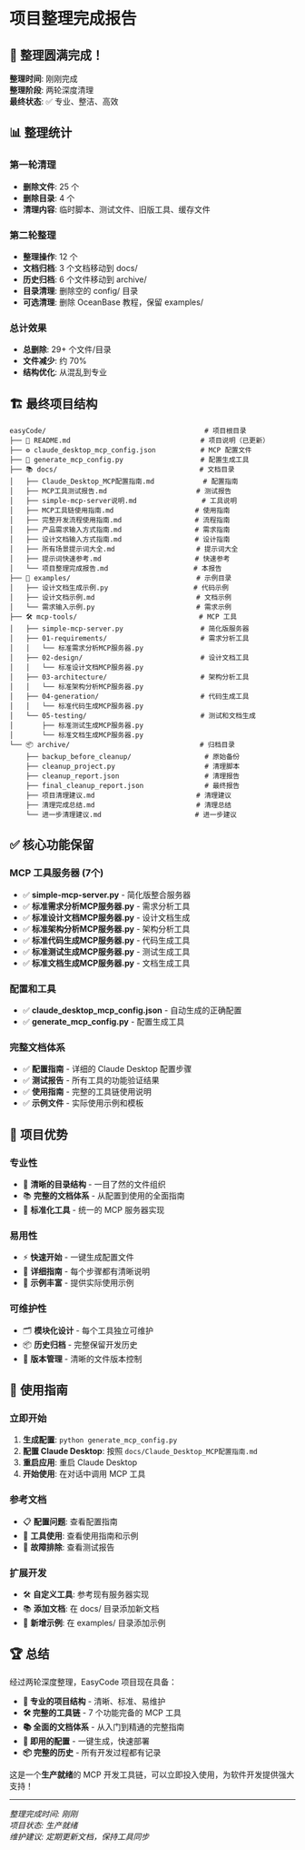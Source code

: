 # 项目整理完成报告

## 🎉 整理圆满完成！

**整理时间**: 刚刚完成  
**整理阶段**: 两轮深度清理  
**最终状态**: ✅ 专业、整洁、高效

## 📊 整理统计

### 第一轮清理
- **删除文件**: 25 个
- **删除目录**: 4 个
- **清理内容**: 临时脚本、测试文件、旧版工具、缓存文件

### 第二轮整理
- **整理操作**: 12 个
- **文档归档**: 3 个文档移动到 docs/
- **历史归档**: 6 个文件移动到 archive/
- **目录清理**: 删除空的 config/ 目录
- **可选清理**: 删除 OceanBase 教程，保留 examples/

### 总计效果
- **总删除**: 29+ 个文件/目录
- **文件减少**: 约 70%
- **结构优化**: 从混乱到专业

## 🏗️ 最终项目结构

```
easyCode/                                       # 项目根目录
├── 📄 README.md                                # 项目说明（已更新）
├── ⚙️ claude_desktop_mcp_config.json           # MCP 配置文件
├── 🔧 generate_mcp_config.py                   # 配置生成工具
├── 📚 docs/                                   # 文档目录
│   ├── Claude_Desktop_MCP配置指南.md            # 配置指南
│   ├── MCP工具测试报告.md                      # 测试报告
│   ├── simple-mcp-server说明.md                # 工具说明
│   ├── MCP工具链使用指南.md                    # 使用指南
│   ├── 完整开发流程使用指南.md                  # 流程指南
│   ├── 产品需求输入方式指南.md                  # 需求指南
│   ├── 设计文档输入方式指南.md                  # 设计指南
│   ├── 所有场景提示词大全.md                    # 提示词大全
│   ├── 提示词快速参考.md                       # 快速参考
│   └── 项目整理完成报告.md                     # 本报告
├── 🎯 examples/                               # 示例目录
│   ├── 设计文档生成示例.py                     # 代码示例
│   ├── 设计文档示例.md                         # 文档示例
│   └── 需求输入示例.py                         # 需求示例
├── 🛠️ mcp-tools/                              # MCP 工具
│   ├── simple-mcp-server.py                   # 简化版服务器
│   ├── 01-requirements/                       # 需求分析工具
│   │   └── 标准需求分析MCP服务器.py
│   ├── 02-design/                             # 设计文档工具
│   │   └── 标准设计文档MCP服务器.py
│   ├── 03-architecture/                       # 架构分析工具
│   │   └── 标准架构分析MCP服务器.py
│   ├── 04-generation/                         # 代码生成工具
│   │   └── 标准代码生成MCP服务器.py
│   └── 05-testing/                            # 测试和文档生成
│       ├── 标准测试生成MCP服务器.py
│       └── 标准文档生成MCP服务器.py
└── 📦 archive/                                # 归档目录
    ├── backup_before_cleanup/                  # 原始备份
    ├── cleanup_project.py                      # 清理脚本
    ├── cleanup_report.json                     # 清理报告
    ├── final_cleanup_report.json               # 最终报告
    ├── 项目清理建议.md                         # 清理建议
    ├── 清理完成总结.md                         # 清理总结
    └── 进一步清理建议.md                       # 进一步建议
```

## ✅ 核心功能保留

### MCP 工具服务器 (7个)
- ✅ **simple-mcp-server.py** - 简化版整合服务器
- ✅ **标准需求分析MCP服务器.py** - 需求分析工具
- ✅ **标准设计文档MCP服务器.py** - 设计文档生成
- ✅ **标准架构分析MCP服务器.py** - 架构分析工具
- ✅ **标准代码生成MCP服务器.py** - 代码生成工具
- ✅ **标准测试生成MCP服务器.py** - 测试生成工具
- ✅ **标准文档生成MCP服务器.py** - 文档生成工具

### 配置和工具
- ✅ **claude_desktop_mcp_config.json** - 自动生成的正确配置
- ✅ **generate_mcp_config.py** - 配置生成工具

### 完整文档体系
- ✅ **配置指南** - 详细的 Claude Desktop 配置步骤
- ✅ **测试报告** - 所有工具的功能验证结果
- ✅ **使用指南** - 完整的工具链使用说明
- ✅ **示例文件** - 实际使用示例和模板

## 🚀 项目优势

### 专业性
- 🎯 **清晰的目录结构** - 一目了然的文件组织
- 📚 **完整的文档体系** - 从配置到使用的全面指南
- 🔧 **标准化工具** - 统一的 MCP 服务器实现

### 易用性
- ⚡ **快速开始** - 一键生成配置文件
- 📖 **详细指南** - 每个步骤都有清晰说明
- 🎯 **示例丰富** - 提供实际使用示例

### 可维护性
- 🗂️ **模块化设计** - 每个工具独立可维护
- 📦 **历史归档** - 完整保留开发历史
- 🔄 **版本管理** - 清晰的文件版本控制

## 🎊 使用指南

### 立即开始
1. **生成配置**: `python generate_mcp_config.py`
2. **配置 Claude Desktop**: 按照 `docs/Claude_Desktop_MCP配置指南.md`
3. **重启应用**: 重启 Claude Desktop
4. **开始使用**: 在对话中调用 MCP 工具

### 参考文档
- 📋 **配置问题**: 查看配置指南
- 🔧 **工具使用**: 查看使用指南和示例
- 🐛 **故障排除**: 查看测试报告

### 扩展开发
- 🛠️ **自定义工具**: 参考现有服务器实现
- 📚 **添加文档**: 在 docs/ 目录添加新文档
- 🎯 **新增示例**: 在 examples/ 目录添加示例

## 🏆 总结

经过两轮深度整理，EasyCode 项目现在具备：

- **🎯 专业的项目结构** - 清晰、标准、易维护
- **🛠️ 完整的工具链** - 7 个功能完备的 MCP 工具
- **📚 全面的文档体系** - 从入门到精通的完整指南
- **🚀 即用的配置** - 一键生成，快速部署
- **📦 完整的历史** - 所有开发过程都有记录

这是一个**生产就绪**的 MCP 开发工具链，可以立即投入使用，为软件开发提供强大支持！

---
*整理完成时间: 刚刚*  
*项目状态: 生产就绪*  
*维护建议: 定期更新文档，保持工具同步*
